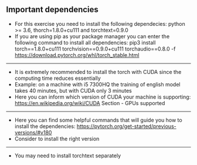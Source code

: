 ## Important dependencies

- For this exercise you need to install the following dependecies: python >= 3.6, thorch=1.8.0+cu111 and torchtext=0.9.0
- If you are using pip as your package manager you can enter the following command to install all dependencies:
  pip3 install torch==1.8.0+cu111 torchvision==0.9.0+cu111 torchaudio==0.8.0 -f https://download.pytorch.org/whl/torch_stable.html
---
- It is extremely recommended to install the torch with CUDA since the computing time reduces essentially
- Example: on a machine with i5 7300HQ the training of english model takes 40 minutes, but with CUDA only 3 minutes
- Here you can inform which version of CUDA your machine is supporting: https://en.wikipedia.org/wiki/CUDA Section - GPUs supported
---
- Here you can find some helpful commands that will guide you how to install the dependencies: https://pytorch.org/get-started/previous-versions/#v180
- Consider to install the right version
---
- You may need to install torchtext separately
